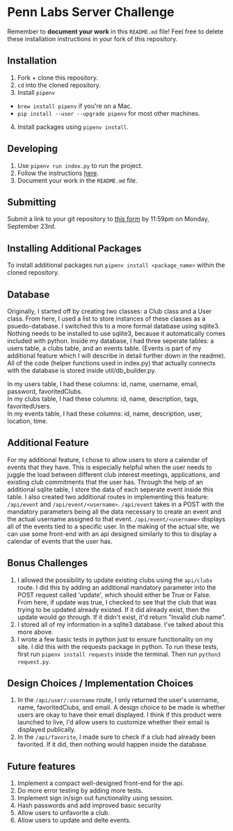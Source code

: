 # Penn Labs Server Challenge
Remember to **document your work** in this `README.md` file! Feel free to delete these installation instructions in your fork of this repository.

## Installation
1. Fork + clone this repository. 
2. `cd` into the cloned repository.
3. Install `pipenv`
  * `brew install pipenv` if you're on a Mac.
  * `pip install --user --upgrade pipenv` for most other machines.
4. Install packages using `pipenv install`.

## Developing
1. Use `pipenv run index.py` to run the project.
2. Follow the instructions [here](https://www.notion.so/pennlabs/Server-Challenge-Fall-19-480abf1871fc4a8d9600154816726343).
3. Document your work in the `README.md` file.

## Submitting
Submit a link to your git repository to [this form](https://airtable.com/shrqdIzlLgiRFzEWh) by 11:59pm on Monday, September 23rd.

## Installing Additional Packages
To install additional packages run `pipenv install <package_name>` within the cloned repository.

## Database
Originally, I started off by creating two classes: a Club class and a User class. From here, I used a list to store instances of these classes as a psuedo-database. I switched this to a more formal database using sqlite3. Nothing needs to be installed to use sqlite3, because it automatically comes included with python. Inside my database, I had three seperate tables: a users table, a clubs table, and an events table. (Events is part of my additional feature which I will describe in detail further down in the readme). All of the code (helper functions used in index.py) that actually connects with the database is stored inside util/db_builder.py. <br/> 

In my users table, I had these columns: id, name, username, email, password, favoritedClubs.<br/> 
In my clubs table, I had these columns: id, name, description, tags, favoritedUsers. <br/>
In my events table, I had these columns: id, name, description, user, location, time. 

## Additional Feature
For my additional feature, I chose to allow users to store a calendar of events that they have. This is especially helpful when the user needs to juggle the load between different club interest meetings, applications, and existing club commitments that the user has. Through the help of an additional sqlite table, I store the data of each seperate event inside this table. I also created two additional routes in implementing this feature: `/api/event` and `/api/event/<username>`.  `/api/event` takes in a POST with the mandatory parameters being all the data necessary to create an event and the actual username assigned to that event. `/api/event/<username>` displays all of the events tied to a specific user. In the making of the actual site, we can use some front-end with an api designed similarly to this to display a calendar of events that the user has. 

## Bonus Challenges 
1. I allowed the possibility to update existing clubs using the `api/clubs` route. I did this by adding an additional mandatory parameter into the POST request called 'update', which should either be True or False. From here, if update was true, I checked to see that the club that was trying to be updated already existed. If it did already exist, then the update would go through. If it didn't exist, it'd return "Invalid club name". <br/>
2. I stored all of my information in a sqlite3 database. I've talked about this more above. <br/>
3. I wrote a few basic tests in python just to ensure functionality on my site. I did this with the requests package in python. To run these tests, first run `pipenv install requests` inside the terminal. Then run `python3 request.py`. 

## Design Choices / Implementation Choices 
1. In the `/api/user/:username` route, I only returned the user's username, name, favoritedClubs, and email. A design choice to be made is whether users are okay to have their email displayed. I think if this product were launched to live, I'd allow users to customize whether their email is displayed publically. 
2. In the `/api/favorite`, I made sure to check if a club had already been favorited. If it did, then nothing would happen inside the database. 

## Future features
1. Implement a compact well-designed front-end for the api. <br/>
2. Do more error testing by adding more tests. <br/>
3. Implement sign in/sign out functionality using session. <br/>
4. Hash passwords and add improved basic security <br/>
5. Allow users to unfavorite a club. 
6. Allow users to update and delte events. 


